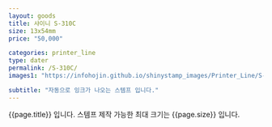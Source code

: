 ```yaml
---
layout: goods
title: 샤이니 S-310C
size: 13x54mm
price: "50,000"

categories: printer_line
type: dater
permalink: /S-310C/
images1: "https://infohojin.github.io/shinystamp_images/Printer_Line/S-310C/S-310C_1.jpg"

subtitle: "자동으로 잉크가 나오는 스템프 입니다."
---
```


{{page.title}} 입니다. 스템프 제작 가능한 최대 크기는 {{page.size}} 입니다.